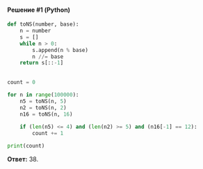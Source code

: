 #### Решение #1 (Python)
```python
def toNS(number, base):
	n = number
	s = []
	while n > 0:
		s.append(n % base)
		n //= base
	return s[::-1]
 
 
count = 0

for n in range(100000):
	n5 = toNS(n, 5)
	n2 = toNS(n, 2)
	n16 = toNS(n, 16)
	
	if (len(n5) <= 4) and (len(n2) >= 5) and (n16[-1] == 12):
		count += 1

print(count)
```
**Ответ:** 38.
